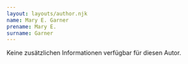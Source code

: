 ```yaml
---
layout: layouts/author.njk
name: Mary E. Garner
prename: Mary E.
surname: Garner
---
```

Keine zusätzlichen Informationen verfügbar für diesen Autor.
